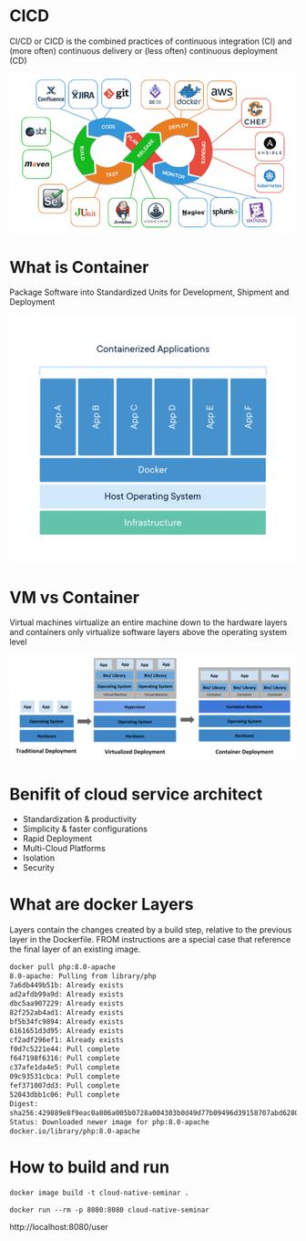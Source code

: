 # CICD
CI/CD or CICD is the combined practices of continuous integration (CI) and (more often) continuous delivery or (less often) continuous deployment (CD)

![cd](./doc/cicd.png)

# What is Container
Package Software into Standardized Units for Development, Shipment and Deployment

![what is docker](./doc/container-what-is-container.png)
# VM vs Container
Virtual machines virtualize an entire machine down to the hardware layers and containers only virtualize software layers above the operating system level

![vb docker](./doc/container_evolution.svg)

# Benifit of cloud service architect  
+ Standardization & productivity
+ Simplicity & faster configurations
+ Rapid Deployment
+ Multi-Cloud Platforms
+ Isolation
+ Security

# What are docker Layers
Layers contain the changes created by a build step, relative to the previous layer in the Dockerfile. FROM instructions are a special case that reference the final layer of an existing image.
```
docker pull php:8.0-apache
8.0-apache: Pulling from library/php
7a6db449b51b: Already exists 
ad2afdb99a9d: Already exists 
dbc5aa907229: Already exists 
82f252ab4ad1: Already exists 
bf5b34fc9894: Already exists 
6161651d3d95: Already exists 
cf2adf296ef1: Already exists 
f0d7c5221e44: Pull complete 
f647198f6316: Pull complete 
c37afe1da4e5: Pull complete 
09c93531cbca: Pull complete 
fef371007dd3: Pull complete 
52043dbb1c06: Pull complete 
Digest: sha256:429889e8f9eac0a806a005b0728a004303b0d49d77b09496d39158707abd6280
Status: Downloaded newer image for php:8.0-apache
docker.io/library/php:8.0-apache
```

# How to build and run
```
docker image build -t cloud-native-seminar .
```

```
docker run --rm -p 8080:8080 cloud-native-seminar
```
http://localhost:8080/user

